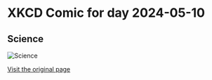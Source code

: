 
# XKCD Comic for day 2024-05-10

## Science

![Science](https://imgs.xkcd.com/comics/science.jpg "Bonus points if you can identify the science in question")

[Visit the original page](https://xkcd.com/54/)
